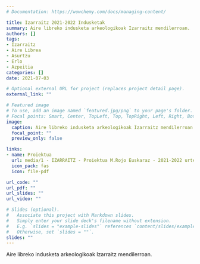 ```yaml
---
# Documentation: https://wowchemy.com/docs/managing-content/

title: Izarraitz 2021-2022 Indusketak
summary: Aire libreko indusketa arkeologikoak Izarraitz mendilerroan.
authors: []
tags: 
- Izarraitz
- Aire Librea
- Asurtzu
- Erlo
- Azpeitia
categories: []
date: 2021-07-03

# Optional external URL for project (replaces project detail page).
external_link: ""

# Featured image
# To use, add an image named `featured.jpg/png` to your page's folder.
# Focal points: Smart, Center, TopLeft, Top, TopRight, Left, Right, BottomLeft, Bottom, BottomRight.
image:
  caption: Aire libreko indusketa arkeologikoak Izarraitz mendilerroan.
  focal_point: ""
  preview_only: false

links:
- name: Proiektua
  url: media/1 - IZARRAITZ - Proiektua M.Rojo Euskaraz - 2021-2022 urtea.pdf
  icon_pack: fas
  icon: file-pdf

url_code: ""
url_pdf: ""
url_slides: ""
url_video: ""

# Slides (optional).
#   Associate this project with Markdown slides.
#   Simply enter your slide deck's filename without extension.
#   E.g. `slides = "example-slides"` references `content/slides/example-slides.md`.
#   Otherwise, set `slides = ""`.
slides: ""
---
```


Aire libreko indusketa arkeologikoak Izarraitz mendilerroan.
